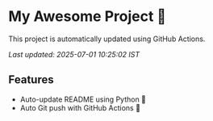 # My Awesome Project 🚀

This project is automatically updated using GitHub Actions.

_Last updated: 2025-07-01 10:25:02 IST_

## Features
- Auto-update README using Python 🐍
- Auto Git push with GitHub Actions 🤖
